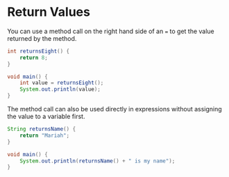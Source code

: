 # Return Values

You can use a method call on the right hand side of an `=` to get the value returned by the method.

```java
int returnsEight() {
    return 8;
}

void main() {
    int value = returnsEight();
    System.out.println(value);
}
```

The method call can also be used directly in expressions without assigning the value to a variable first.

```java
String returnsName() {
    return "Mariah";
}

void main() {
    System.out.println(returnsName() + " is my name");
}
```
